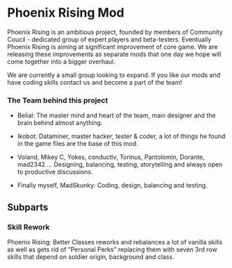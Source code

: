 # Phoenix Rising Mod 

Phoenix Rising is an ambitious project, founded by members of Community Coucil - dedicated group of expert players and beta-testers. Eventually Phoenix Rising is aiming at significant improvement of core game. We are releasing these improvements as separate mods that one day we hope will come together into a bigger overhaul.

We are currently a small group looking to expand. If you like our mods and have coding skills contact us and become a part of the team!

### The Team behind this project

- Belial: The master mind and heart of the team, main designer and the brain behind almost anything.
- Ikobot: Dataminer, master hacker, tester & coder, a lot of things he found in the game files are the base of this mod.

- Voland, Mikey C, Yokes, conductiv, Torinus, Pantolomin, Dorante, mad2342 ...
Designing, balancing, testing, storytelling and always open to productive discussions.

- Finally myself, MadSkunky: Coding, design, balancing and testing.

## Subparts

### Skill Rework

Phoenix Rising: Better Classes reworks and rebalances a lot of vanilla skills as well as gets rid of “Personal Perks” replacing them with seven 3rd row skills that depend on soldier origin, background and class.
